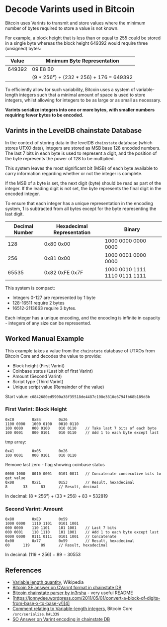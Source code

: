 Decode Varints used in Bitcoin
==============================
Bitcoin uses Varints to transmit and store values where the minimum number of bytes required to store a value is not known.

For example, a block height that is less than or equal to 255 could be stored in a single byte whereas the block height 649392 would require three (unsigned) bytes:

| Value | Minimum Byte Representation |
|-|-|
| 649392 | 09 E8 B0 |
||(9 * 256²) + (232 * 256) + 176 = 649392 |

To efficiently allow for such variability, Bitcoin uses a system of variable-length integers such that a minimal amount of space is used to store integers, whilst allowing for integers to be as large or as small as necessary.

**Varints serialize integers into one or more bytes, with smaller numbers requiring fewer bytes to be encoded.**

Varints in the LevelDB chainstate Database
-------------------------------------------
In the context of storing data in the levelDB `chainstate` database (which stores UTXO data), integers are stored as MSB base 128 encoded numbers. The last 7 bits in each byte is used to represent a digit, and the position of the byte represents the power of 128 to be multiplied.

This system leaves the most significant bit (MSB) of each byte available to carry information regarding whether or not the integer is complete.

If the MSB of a byte is set, the next digit (byte) should be read as part of the integer. If the leading digit is not set, the byte represents the final digit in the encoded integer.   

To ensure that each integer has a unique representation in the encoding system, 1 is subtracted from all bytes except for the byte representing the last digit.

| Decimal Number | Hexadecimal Representation | Binary |
|-|-|-|
| 128 | 0x80 0x00 | 1000 0000 0000 0000 |
| 256 | 0x81 0x00 | 1000 0001 0000 0000 |
| 65535 | 0x82 0xFE 0x7F | 1000 0010 1111 1110 0111 1111 |

This system is compact:
* Integers 0-127 are represented by 1 byte
* 128-16511 require 2 bytes
* 16512-2113663 require 3 bytes.

Each integer has a unique encoding, and the encoding is infinite in capacity - integers of any size can be represented.

Worked Manual Example
---------------------
This example takes a value from the `chainstate` database of UTXOs from Bitcoin Core and decodes the value to provide:

* Block height (First Varint)
* Coinbase status (Last bit of first Varint)
* Amount (Second Varint)
* Script type (Third Varint)
* Unique script value (Remainder of the value)

Start value: `c0842680ed5900a38f35518de4487c108e3810e6794fb68b189d8b`

### First Varint: Block Height
```
0xC0		0x84		0x26
1100 0000	1000 0100	0010 0110
100 0000	000 0100	010 0110	// Take last 7 bits of each byte
100 0001	000 0101	010 0110	// Add 1 to each byte except last
```
tmp array:
```
0x41		0x05		0x26
100 0001	000 0101	010 0110
```

Remove last zero - flag showing coinbase status
```
0000 1000	0010 0001	0101 0011	// Concatenate consecutive bits to get value
0x08		0x21		0x53		// Result, hexadecimal
8		33		83		// Result, decimal
```
In decimal: (8 * 256²) + (33 * 256) + 83 = 532819

### Second Varint: Amount
```
0x80		0xED		0x59
1000 0000	1110 1101	0101 1001
000 0000	110 1101	101 1001	// Last 7 bits
000 0001	110 1110	101 1001	// Add 1 to each byte except last
0000 0000	0111 0111	0101 1001	// Concatenate
0x00		0x77		0x59		// Result, hexadecimal
00		119		89		// Result, hexadecimal
```
In decimal: (119 * 256) + 89 = 30553

References
----------
* [Variable length quantity][7], Wikipedia
* [Bitcoin SE answer on CVarint format in chainstate DB][2]
* [Bitcoin chainstate parser by in3rsha][3] - very useful README
* [https://jonnydee.wordpress.com/2011/05/01/convert-a-block-of-digits-from-base-x-to-base-y/][4]
* [Comment relating to Variable-length integers][5], Bitcoin Core `/src/serialize.h#L339`
* [SO Answer on Varint encoding in chainstate DB][6]

[1]: https://github.com/bitcoin/bitcoin/blob/v0.13.2/src/serialize.h#L307L372
[2]: https://bitcoin.stackexchange.com/a/51639/56514
[3]: https://github.com/in3rsha/bitcoin-chainstate-parser
[4]: https://jonnydee.wordpress.com/2011/05/01/convert-a-block-of-digits-from-base-x-to-base-y/
[5]: https://github.com/bitcoin/bitcoin/blob/master/src/serialize.h#L339
[6]: https://bitcoin.stackexchange.com/a/51639/56514
[7]: https://en.wikipedia.org/wiki/Variable-length_quantity
